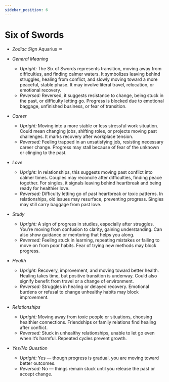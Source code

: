 ```yaml
---
sidebar_position: 6
---
```


# Six of Swords

- *Zodiac Sign* Aquarius ♒️
- *General Meaning*
  - *Upright:* The Six of Swords represents transition, moving away from difficulties, and finding calmer waters. It symbolizes leaving behind struggles, healing from conflict, and slowly moving toward a more peaceful, stable phase. It may involve literal travel, relocation, or emotional recovery.
  - *Reversed:* Reversed, it suggests resistance to change, being stuck in the past, or difficulty letting go. Progress is blocked due to emotional baggage, unfinished business, or fear of transition.

- *Career*
  - *Upright:* Moving into a more stable or less stressful work situation. Could mean changing jobs, shifting roles, or projects moving past challenges. It marks recovery after workplace tension.
  - *Reversed:* Feeling trapped in an unsatisfying job, resisting necessary career change. Progress may stall because of fear of the unknown or clinging to the past.

- *Love*
  - *Upright:* In relationships, this suggests moving past conflict into calmer times. Couples may reconcile after difficulties, finding peace together. For singles, it signals leaving behind heartbreak and being ready for healthier love.
  - *Reversed:* Difficulty letting go of past heartbreak or toxic patterns. In relationships, old issues may resurface, preventing progress. Singles may still carry baggage from past love.

- *Study*
  - *Upright:* A sign of progress in studies, especially after struggles. You’re moving from confusion to clarity, gaining understanding. Can also show guidance or mentoring that helps you along.
  - *Reversed:* Feeling stuck in learning, repeating mistakes or failing to move on from poor habits. Fear of trying new methods may block progress.

- *Health*
  - *Upright:* Recovery, improvement, and moving toward better health. Healing takes time, but positive transition is underway. Could also signify benefit from travel or a change of environment.
  - *Reversed:* Struggles in healing or delayed recovery. Emotional burdens or refusal to change unhealthy habits may block improvement.

- *Relationships*
  - *Upright:* Moving away from toxic people or situations, choosing healthier connections. Friendships or family relations find healing after conflict.
  - *Reversed:* Stuck in unhealthy relationships, unable to let go even when it’s harmful. Repeated cycles prevent growth.

- *Yes/No Question*
  - *Upright:* Yes — though progress is gradual, you are moving toward better outcomes.
  - *Reversed:* No — things remain stuck until you release the past or accept change.
